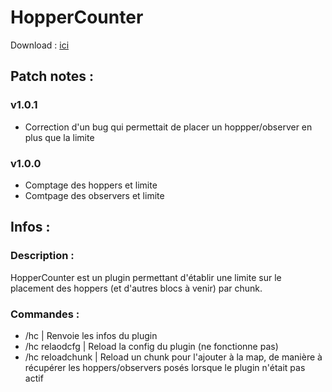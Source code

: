 # HopperCounter

Download : [ici](https://mega.nz/file/6JZwBZ4D#9rssa6f-5RkW5BhmpEe0fiHVgbbg61cACxZaQ83gbI8)

## Patch notes :

### v1.0.1
- Correction d'un bug qui permettait de placer un hoppper/observer en plus que la limite

### v1.0.0
- Comptage des hoppers et limite
- Comtpage des observers et limite

## Infos :

### Description :

HopperCounter est un plugin permettant d'établir une limite sur le placement des hoppers (et d'autres blocs à venir) par chunk.

### Commandes :
- /hc                     | Renvoie les infos du plugin
- /hc relaodcfg           | Reload la config du plugin (ne fonctionne pas)
- /hc reloadchunk         | Reload un chunk pour l'ajouter à la map, de manière à récupérer les hoppers/observers posés lorsque le plugin n'était pas actif

